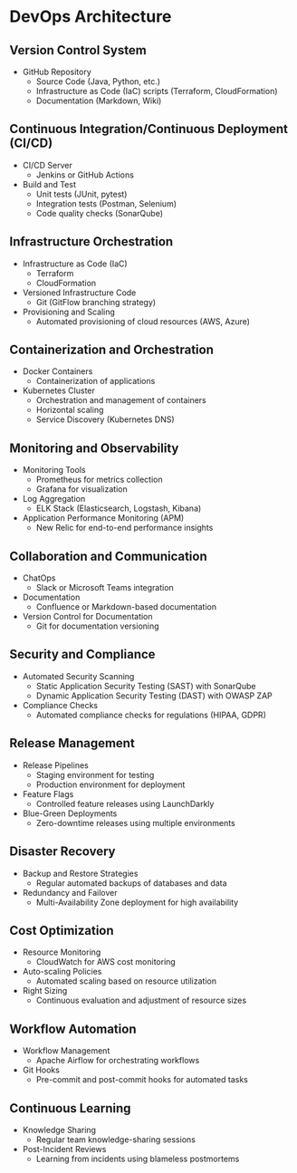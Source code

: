 # DevOps Architecture

## Version Control System
- GitHub Repository
  - Source Code (Java, Python, etc.)
  - Infrastructure as Code (IaC) scripts (Terraform, CloudFormation)
  - Documentation (Markdown, Wiki)

## Continuous Integration/Continuous Deployment (CI/CD)
- CI/CD Server
  - Jenkins or GitHub Actions
- Build and Test
  - Unit tests (JUnit, pytest)
  - Integration tests (Postman, Selenium)
  - Code quality checks (SonarQube)

## Infrastructure Orchestration
- Infrastructure as Code (IaC)
  - Terraform
  - CloudFormation
- Versioned Infrastructure Code
  - Git (GitFlow branching strategy)
- Provisioning and Scaling
  - Automated provisioning of cloud resources (AWS, Azure)

## Containerization and Orchestration
- Docker Containers
  - Containerization of applications
- Kubernetes Cluster
  - Orchestration and management of containers
  - Horizontal scaling
  - Service Discovery (Kubernetes DNS)

## Monitoring and Observability
- Monitoring Tools
  - Prometheus for metrics collection
  - Grafana for visualization
- Log Aggregation
  - ELK Stack (Elasticsearch, Logstash, Kibana)
- Application Performance Monitoring (APM)
  - New Relic for end-to-end performance insights

## Collaboration and Communication
- ChatOps
  - Slack or Microsoft Teams integration
- Documentation
  - Confluence or Markdown-based documentation
- Version Control for Documentation
  - Git for documentation versioning

## Security and Compliance
- Automated Security Scanning
  - Static Application Security Testing (SAST) with SonarQube
  - Dynamic Application Security Testing (DAST) with OWASP ZAP
- Compliance Checks
  - Automated compliance checks for regulations (HIPAA, GDPR)

## Release Management
- Release Pipelines
  - Staging environment for testing
  - Production environment for deployment
- Feature Flags
  - Controlled feature releases using LaunchDarkly
- Blue-Green Deployments
  - Zero-downtime releases using multiple environments

## Disaster Recovery
- Backup and Restore Strategies
  - Regular automated backups of databases and data
- Redundancy and Failover
  - Multi-Availability Zone deployment for high availability

## Cost Optimization
- Resource Monitoring
  - CloudWatch for AWS cost monitoring
- Auto-scaling Policies
  - Automated scaling based on resource utilization
- Right Sizing
  - Continuous evaluation and adjustment of resource sizes

## Workflow Automation
- Workflow Management
  - Apache Airflow for orchestrating workflows
- Git Hooks
  - Pre-commit and post-commit hooks for automated tasks

## Continuous Learning
- Knowledge Sharing
  - Regular team knowledge-sharing sessions
- Post-Incident Reviews
  - Learning from incidents using blameless postmortems
